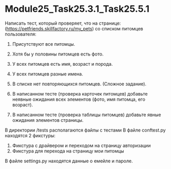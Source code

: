 # Module25_Task25.3.1_Task25.5.1

Написать тест, который проверяет, что на странице: (https://petfriends.skillfactory.ru/my_pets) со списком питомцев пользователя:

1. Присутствуют все питомцы.
2. Хотя бы у половины питомцев есть фото.
3. У всех питомцев есть имя, возраст и порода.
4. У всех питомцев разные имена.
5. В списке нет повторяющихся питомцев. (Сложное задание).

6. В написанном тесте (проверка карточек питомцев) добавьте неявные ожидания всех элементов (фото, имя питомца, его возраст).
7. В написанном тесте (проверка таблицы питомцев) добавьте явные ожидания элементов страницы.

В директории /tests располагаются файлы с тестами В файле conftest.py находятся 2 фикстуры:

1) Фикстура с драйвером и переходом на страницу авторизации
2) Фикстура для перехода на страницу мои питомцы

В файле settings.py находятся данные о емейле и пароле.
